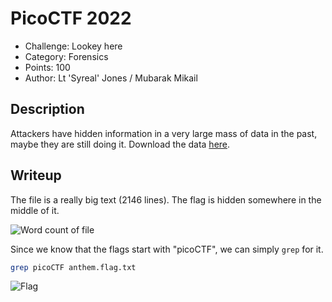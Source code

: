 # PicoCTF 2022
- Challenge: Lookey here
- Category: Forensics
- Points: 100
- Author: Lt 'Syreal' Jones / Mubarak Mikail

## Description
Attackers have hidden information in a very large mass of data in the past, maybe they are still doing it.
Download the data [here](https://artifacts.picoctf.net/c/295/anthem.flag.txt).

## Writeup
The file is a really big text (2146 lines). The flag is hidden somewhere in the middle of it.

![Word count of file](https://imgur.com/ZZ1rF0d.png)

Since we know that the flags start with "picoCTF", we can simply `grep` for it.

```bash
grep picoCTF anthem.flag.txt
```

![Flag](https://imgur.com/SpL90lA.png)
